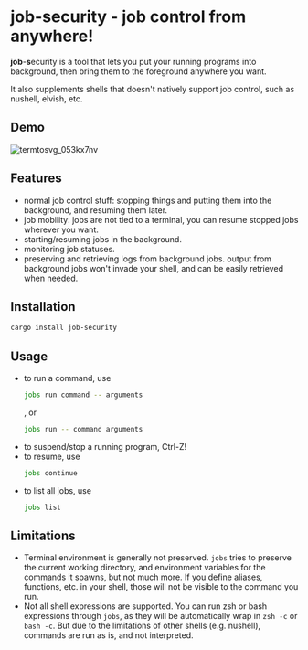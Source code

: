 # job-security - job control from anywhere!

**job**-**s**ecurity is a tool that lets you put your running programs into background, then bring them to the foreground anywhere you want.

It also supplements shells that doesn't natively support job control, such as nushell, elvish, etc.

## Demo

![termtosvg_053kx7nv](https://user-images.githubusercontent.com/366851/233362873-b7ad80e9-8571-4236-a477-5b24b04f2261.svg)

## Features

- normal job control stuff: stopping things and putting them into the background, and resuming them later.
- job mobility: jobs are not tied to a terminal, you can resume stopped jobs wherever you want.
- starting/resuming jobs in the background.
- monitoring job statuses.
- preserving and retrieving logs from background jobs. output from background jobs won't invade your shell, and can be easily retrieved when needed.

## Installation

```bash
cargo install job-security
```

## Usage

- to run a command, use
  ```bash
  jobs run command -- arguments
  ```
  , or
  ```bash
  jobs run -- command arguments
  ```
- to suspend/stop a running program, Ctrl-Z!
- to resume, use
  ```bash
  jobs continue
  ```
- to list all jobs, use
  ```bash
  jobs list
  ```

## Limitations

- Terminal environment is generally not preserved. `jobs` tries to preserve the current working directory, and environment variables for the commands it spawns, but not much more. If you define aliases, functions, etc. in your shell, those will not be visible to the command you run.
- Not all shell expressions are supported. You can run zsh or bash expressions through `jobs`, as they will be automatically wrap in `zsh -c` or `bash -c`. But due to the limitations of other shells (e.g. nushell), commands are run as is, and not interpreted.
